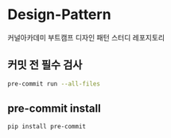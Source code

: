 # Design-Pattern

커널아카데미 부트캠프 디자인 패턴 스터디 레포지토리

## 커밋 전 필수 검사

```bash
pre-commit run --all-files
```

## pre-commit install

```bash
pip install pre-commit
```
